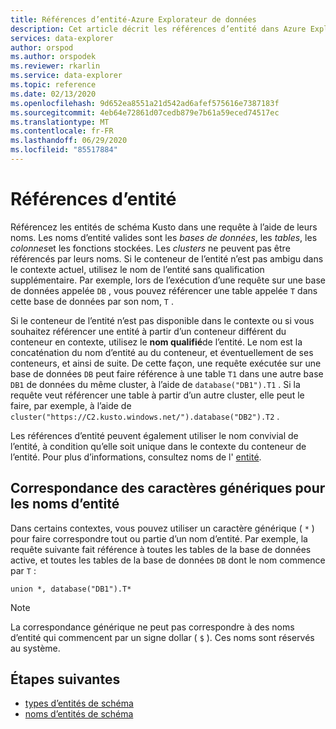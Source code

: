 ```yaml
---
title: Références d’entité-Azure Explorateur de données
description: Cet article décrit les références d’entité dans Azure Explorateur de données.
services: data-explorer
author: orspod
ms.author: orspodek
ms.reviewer: rkarlin
ms.service: data-explorer
ms.topic: reference
ms.date: 02/13/2020
ms.openlocfilehash: 9d652ea8551a21d542ad6afef575616e7387183f
ms.sourcegitcommit: 4eb64e72861d07cedb879e7b61a59eced74517ec
ms.translationtype: MT
ms.contentlocale: fr-FR
ms.lasthandoff: 06/29/2020
ms.locfileid: "85517884"
---
```

# <a name="entity-references"></a>Références d’entité

Référencez les entités de schéma Kusto dans une requête à l’aide de leurs noms. Les noms d’entité valides sont les *bases de données*, les *tables*, les *colonnes*et les fonctions stockées. Les *clusters* ne peuvent pas être référencés par leurs noms.
Si le conteneur de l’entité n’est pas ambigu dans le contexte actuel, utilisez le nom de l’entité sans qualification supplémentaire. Par exemple, lors de l’exécution d’une requête sur une base de données appelée `DB` , vous pouvez référencer une table appelée `T` dans cette base de données par son nom, `T` .

Si le conteneur de l’entité n’est pas disponible dans le contexte ou si vous souhaitez référencer une entité à partir d’un conteneur différent du conteneur en contexte, utilisez le **nom qualifié**de l’entité.
Le nom est la concaténation du nom d’entité au du conteneur, et éventuellement de ses conteneurs, et ainsi de suite. De cette façon, une requête exécutée sur une base de données `DB` peut faire référence à une table `T1` dans une autre base `DB1` de données du même cluster, à l’aide de `database("DB1").T1` . Si la requête veut référencer une table à partir d’un autre cluster, elle peut le faire, par exemple, à l’aide de `cluster("https://C2.kusto.windows.net/").database("DB2").T2` .

Les références d’entité peuvent également utiliser le nom convivial de l’entité, à condition qu’elle soit unique dans le contexte du conteneur de l’entité. Pour plus d’informations, consultez noms de l' [entité](./entity-names.md#entity-pretty-names).

## <a name="wildcard-matching-for-entity-names"></a>Correspondance des caractères génériques pour les noms d’entité

Dans certains contextes, vous pouvez utiliser un caractère générique ( `*` ) pour faire correspondre tout ou partie d’un nom d’entité. Par exemple, la requête suivante fait référence à toutes les tables de la base de données active, et toutes les tables de la base de données `DB` dont le nom commence par `T` :

```kusto
union *, database("DB1").T*
```

> [!NOTE]
> La correspondance générique ne peut pas correspondre à des noms d’entité qui commencent par un signe dollar ( `$` ).
Ces noms sont réservés au système.

## <a name="next-steps"></a>Étapes suivantes

* [types d’entités de schéma](https://docs.microsoft.com/azure/data-explorer/kusto/query/schema-entities/)
* [noms d’entités de schéma](https://docs.microsoft.com/azure/data-explorer/kusto/query/schema-entities/entity-names)
